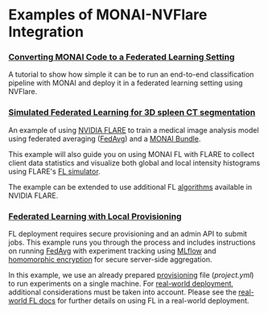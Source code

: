 # Examples of MONAI-NVFlare Integration

### [Converting MONAI Code to a Federated Learning Setting](./mednist/README.md)
A tutorial to show how simple it can be to run an end-to-end classification pipeline with MONAI 
and deploy it in a federated learning setting using NVFlare.

### [Simulated Federated Learning for 3D spleen CT segmentation](./spleen_ct_segmentation_sim/README.md)
An example of using [NVIDIA FLARE](https://nvflare.readthedocs.io/en/main/index.html) 
to train a medical image analysis model using federated averaging ([FedAvg](https://arxiv.org/abs/1602.05629))
and a [MONAI Bundle](https://docs.monai.io/en/latest/mb_specification.html).

This example will also guide you on using MONAI FL with FLARE to 
collect client data statistics and visualize both global and local 
intensity histograms using FLARE's [FL simulator](https://nvflare.readthedocs.io/en/main/user_guide/nvflare_cli/fl_simulator.html).

The example can be extended to use additional FL [algorithms](https://nvflare.readthedocs.io/en/main/example_applications_algorithms.html) 
available in NVIDIA FLARE.


### [Federated Learning with Local Provisioning](./spleen_ct_segmentation_local/README.md)
FL deployment requires secure provisioning and an admin API to submit jobs. 
This example runs you through the process and includes instructions on running [FedAvg](https://arxiv.org/abs/1602.05629)
with experiment tracking using [MLflow](https://mlflow.org/) and 
[homomorphic encryption](https://developer.nvidia.com/blog/federated-learning-with-homomorphic-encryption/) for secure server-side aggregation.

In this example, we use an already prepared [provisioning](https://nvflare.readthedocs.io/en/main/programming_guide/provisioning_system.html)
file (*project.yml*) to run experiments on a single machine. 
For [real-world deployment](https://nvflare.readthedocs.io/en/main/real_world_fl.html), 
additional considerations must be taken into account.
Please see the [real-world FL docs](https://nvflare.readthedocs.io/en/main/real_world_fl.html) 
for further details on using FL in a real-world deployment.
